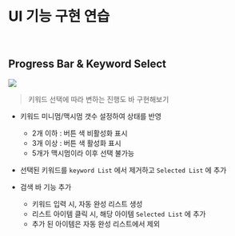 # UI 기능 구현 연습

</br>

## Progress Bar & Keyword Select

![](https://user-images.githubusercontent.com/87939521/140246914-4b27b971-44b9-4f69-bc38-67e3f383504e.gif)

> 키워드 선택에 따라 변하는 진행도 바 구현해보기

- 키워드 미니멈/맥시멈 갯수 설정하여 상태를 반영
  - 2개 이하 : 버튼 색 비활성화 표시
  - 3개 이상 : 버튼 색 활성화 표시
  - 5개가 맥시멈이라 이후 선택 불가능
- 선택된 키워드를 `keyword List` 에서 제거하고 `Selected List` 에 추가

- 검색 바 기능 추가
  - 키워드 입력 시, 자동 완성 리스트 생성
  - 리스트 아이템 클릭 시, 해당 아이템 `Selected List` 에 추가
  - 추가 된 아이템은 자동 완성 리스트에서 제외
